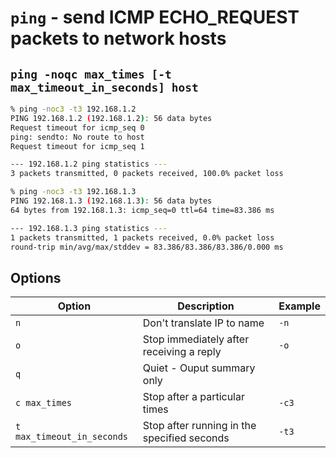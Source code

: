 # `ping` - send ICMP ECHO_REQUEST packets to network hosts

## `ping -noqc max_times [-t max_timeout_in_seconds] host`

```sh
% ping -noc3 -t3 192.168.1.2
PING 192.168.1.2 (192.168.1.2): 56 data bytes
Request timeout for icmp_seq 0
ping: sendto: No route to host
Request timeout for icmp_seq 1

--- 192.168.1.2 ping statistics ---
3 packets transmitted, 0 packets received, 100.0% packet loss
```

```sh
% ping -noc3 -t3 192.168.1.3
PING 192.168.1.3 (192.168.1.3): 56 data bytes
64 bytes from 192.168.1.3: icmp_seq=0 ttl=64 time=83.386 ms

--- 192.168.1.3 ping statistics ---
1 packets transmitted, 1 packets received, 0.0% packet loss
round-trip min/avg/max/stddev = 83.386/83.386/83.386/0.000 ms
```

## Options

|Option|Description|Example
|-|-|-
|`n`|Don't translate IP to name|`-n`
|`o`|Stop immediately after receiving a reply|`-o`
|`q`|Quiet - Ouput summary only
|`c max_times`|Stop after a particular times|`-c3`
|`t max_timeout_in_seconds`|Stop after running in the specified seconds|`-t3`
